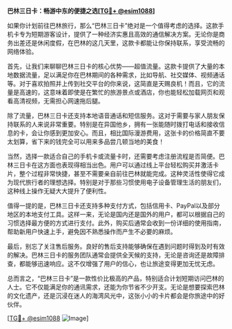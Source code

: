 **巴林三日卡：畅游中东的便捷之选[[TG💪+ @esim1088](https://t.me/s/esim1088)]**

如果你计划前往巴林旅行，那么“巴林三日卡”绝对是一个值得考虑的选择。这款手机卡专为短期游客设计，提供了一种经济实惠且高效的通信解决方案。无论你是商务出差还是休闲度假，在巴林的这几天里，这款卡都能让你保持联系，享受流畅的网络体验。

首先，让我们来聊聊巴林三日卡的核心优势——超值流量。这款卡提供了大量的本地数据流量，足以满足你在巴林期间的各种需求，比如导航、社交媒体、视频通话等。对于喜欢拍照并上传到社交平台的你来说，这简直是天赐良机！而且，它的流量是高速的，这意味着即使是在繁忙的旅游景点或酒店，你也能轻松加载网页和观看高清视频，无需担心网速拖后腿。

除了流量，巴林三日卡还支持本地语音通话和短信服务。这对于需要与家人朋友保持联系的人来说非常重要。特别是在异国他乡，拥有一张能随时拨打电话和接收信息的卡，会让你感到更加安心。而且，相比国际漫游费用，这张卡的价格简直不要太划算，省下来的钱完全可以用来多品尝几顿当地的美食！

当然，选择一款适合自己的手机卡或流量卡时，还需要考虑注册流程是否简便。巴林三日卡在这方面也表现得相当出色。用户可以通过线上平台轻松购买并激活卡片，整个过程非常快捷，甚至不需要亲自前往巴林就能完成。这种灵活性使得它成为现代旅行者的理想选择。特别是对于那些习惯使用电子设备管理生活的朋友们，这种线上操作无疑大大提升了便利性。

值得一提的是，巴林三日卡还支持多种支付方式，包括信用卡、PayPal以及部分地区的本地支付工具。这样一来，无论是国内还是国外的用户，都可以根据自己的习惯选择最方便的方式进行支付。此外，购买后通常会收到一份详细的使用指南，帮助新用户快速上手，避免因不熟悉操作而产生不必要的麻烦。

最后，别忘了关注售后服务。良好的售后支持能够确保在遇到问题时得到及时有效的解决。巴林三日卡的服务团队通常会提供全天候的支持，无论是咨询还是故障排查，都能够迅速响应。这不仅增强了用户的信心，也让旅途变得更加无忧无虑。

总而言之，“巴林三日卡”是一款性价比极高的产品，特别适合计划短期访问巴林的人士。它不仅能满足你的通讯需求，还能为你节省不少开支。无论是想要探索巴林的文化遗产，还是沉浸在迷人的海湾风光中，这张小小的卡片都会是你旅途中的好伙伴。

[[TG💪+ @esim1088](https://t.me/s/esim1088) ![Image](https://i.postimg.cc/4NQfJmqS/Snipaste-2025-05-13-00-14-12.png)]